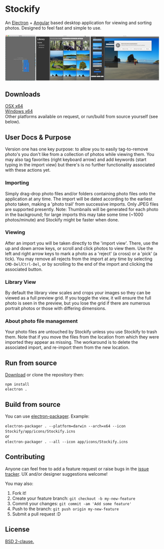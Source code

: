 # Stockify
An [Electron](https://github.com/electron/electron) + [Angular](https://angularjs.org/) based desktop application for viewing and sorting photos. Designed to feel fast and simple to use.  

![screenshots.png](screenshots.png)

## Downloads

[OSX x64](https://s3-ap-southeast-2.amazonaws.com/iem9b5snbg8n-static-host/Stockify-OSX-x64.zip)  
[Windows x64](https://s3-ap-southeast-2.amazonaws.com/iem9b5snbg8n-static-host/Stockify-win32-x64.zip)  
Other platforms available on request, or run/build from source yourself (see below).

## User Docs & Purpose

Version one has one key purpose: to allow you to easily tag-to-remove photo's you don't like from a collection of photos while viewing them. You may also tag favorites (right keyboard arrow) and add keywords (start typing in the import view) but there's is no further functionality associated with these actions yet.

### Importing
Simply drag-drop photo files and/or folders containing photo files onto the application at any time. The import will be dated according to the earliest photo taken, making a 'photo trail' from successive imports. Only JPEG files are supported presently. Note: Thumbnails will be generated for each photo in the background; for large imports this may take some time (~1000 photos/minute) and Stockify might be faster when done.

### Viewing
After an import you will be taken directly to the 'import view'. There, use the up and down arrow keys, or scroll and click photos to view them. Use the left and right arrow keys to mark a photo as a 'reject' (a cross) or a 'pick' (a tick). You may remove all rejects from the import at any time by selecting `CMD-Del`/`Ctrl-Del`, or by scrolling to the end of the import and clicking the associated button.

### Library View
By default the library view scales and crops your images so they can be viewed as a full preview grid. If you toggle the view, it will ensure the full photo is seen in the preview, but you lose the grid if there are numerous portrait photos or those with differing dimensions. 

### About photo file management
Your photo files are untouched by Stockify unless you use Stockify to trash them. Note that if you move the files from the location from which they were imported they appear as missing. The workaround is to delete the associated import, and re-import them from the new location.


## Run from source

[Download](https://github.com/danielrob/Stockify/archive/master.zip) or clone the repository then:

```
npm install  
electron .
```  

## Build from source

You can use [electron-packager](https://github.com/electron-userland/electron-packager). Example:  


`electron-packager . --platform=darwin --arch=x64 --icon Stockify/app/icons/Stockify.icns`  
or  
`electron-packager . --all --icon app/icons/Stockify.icns`  



## Contributing

Anyone can feel free to add a feature request or raise bugs in the [issue tracker](https://github.com/danielrob/Stockify/issues). UX and/or designer suggestions welcome!

You may also: 

1. Fork it!
2. Create your feature branch: `git checkout -b my-new-feature`
3. Commit your changes: `git commit -am 'Add some feature'`
4. Push to the branch: `git push origin my-new-feature`
5. Submit a pull request :D

## License

[BSD 2-clause.](LICENSE.txt)
